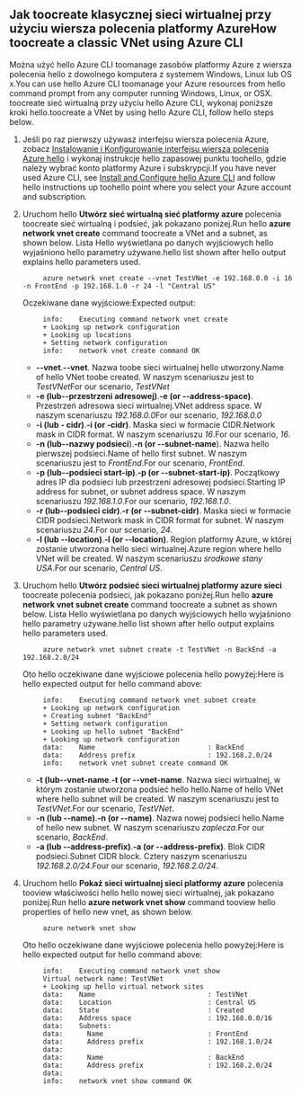 ## <a name="how-toocreate-a-classic-vnet-using-azure-cli"></a><span data-ttu-id="445c7-101">Jak toocreate klasycznej sieci wirtualnej przy użyciu wiersza polecenia platformy Azure</span><span class="sxs-lookup"><span data-stu-id="445c7-101">How toocreate a classic VNet using Azure CLI</span></span>
<span data-ttu-id="445c7-102">Można użyć hello Azure CLI toomanage zasobów platformy Azure z wiersza polecenia hello z dowolnego komputera z systemem Windows, Linux lub OS x.</span><span class="sxs-lookup"><span data-stu-id="445c7-102">You can use hello Azure CLI toomanage your Azure resources from hello command prompt from any computer running Windows, Linux, or OSX.</span></span> <span data-ttu-id="445c7-103">toocreate sieć wirtualną przy użyciu hello Azure CLI, wykonaj poniższe kroki hello.</span><span class="sxs-lookup"><span data-stu-id="445c7-103">toocreate a VNet by using hello Azure CLI, follow hello steps below.</span></span>

1. <span data-ttu-id="445c7-104">Jeśli po raz pierwszy używasz interfejsu wiersza polecenia Azure, zobacz [Instalowanie i Konfigurowanie interfejsu wiersza polecenia Azure hello](../articles/cli-install-nodejs.md) i wykonaj instrukcje hello zapasowej punktu toohello, gdzie należy wybrać konto platformy Azure i subskrypcji.</span><span class="sxs-lookup"><span data-stu-id="445c7-104">If you have never used Azure CLI, see [Install and Configure hello Azure CLI](../articles/cli-install-nodejs.md) and follow hello instructions up toohello point where you select your Azure account and subscription.</span></span>
2. <span data-ttu-id="445c7-105">Uruchom hello **Utwórz sieć wirtualną sieć platformy azure** polecenia toocreate sieć wirtualną i podsieć, jak pokazano poniżej.</span><span class="sxs-lookup"><span data-stu-id="445c7-105">Run hello **azure network vnet create** command toocreate a VNet and a subnet, as shown below.</span></span> <span data-ttu-id="445c7-106">Lista Hello wyświetlana po danych wyjściowych hello wyjaśniono hello parametry używane.</span><span class="sxs-lookup"><span data-stu-id="445c7-106">hello list shown after hello output explains hello parameters used.</span></span>
   
            azure network vnet create --vnet TestVNet -e 192.168.0.0 -i 16 -n FrontEnd -p 192.168.1.0 -r 24 -l "Central US"
   
    <span data-ttu-id="445c7-107">Oczekiwane dane wyjściowe:</span><span class="sxs-lookup"><span data-stu-id="445c7-107">Expected output:</span></span>
   
            info:    Executing command network vnet create
            + Looking up network configuration
            + Looking up locations
            + Setting network configuration
            info:    network vnet create command OK
   
   * <span data-ttu-id="445c7-108">**--vnet**.</span><span class="sxs-lookup"><span data-stu-id="445c7-108">**--vnet**.</span></span> <span data-ttu-id="445c7-109">Nazwa toobe sieci wirtualnej hello utworzony.</span><span class="sxs-lookup"><span data-stu-id="445c7-109">Name of hello VNet toobe created.</span></span> <span data-ttu-id="445c7-110">W naszym scenariuszu jest to *TestVNet*</span><span class="sxs-lookup"><span data-stu-id="445c7-110">For our scenario, *TestVNet*</span></span>
   * <span data-ttu-id="445c7-111">**-e (lub--przestrzeni adresowej)**.</span><span class="sxs-lookup"><span data-stu-id="445c7-111">**-e (or --address-space)**.</span></span> <span data-ttu-id="445c7-112">Przestrzeń adresowa sieci wirtualnej.</span><span class="sxs-lookup"><span data-stu-id="445c7-112">VNet address space.</span></span> <span data-ttu-id="445c7-113">W naszym scenariuszu *192.168.0.0*</span><span class="sxs-lookup"><span data-stu-id="445c7-113">For our scenario, *192.168.0.0*</span></span>
   * <span data-ttu-id="445c7-114">**-i (lub - cidr)**.</span><span class="sxs-lookup"><span data-stu-id="445c7-114">**-i (or -cidr)**.</span></span> <span data-ttu-id="445c7-115">Maska sieci w formacie CIDR.</span><span class="sxs-lookup"><span data-stu-id="445c7-115">Network mask in CIDR format.</span></span> <span data-ttu-id="445c7-116">W naszym scenariuszu *16*.</span><span class="sxs-lookup"><span data-stu-id="445c7-116">For our scenario, *16*.</span></span>
   * <span data-ttu-id="445c7-117">**-n (lub--nazwy podsieci**).</span><span class="sxs-lookup"><span data-stu-id="445c7-117">**-n (or --subnet-name**).</span></span> <span data-ttu-id="445c7-118">Nazwa hello pierwszej podsieci.</span><span class="sxs-lookup"><span data-stu-id="445c7-118">Name of hello first subnet.</span></span> <span data-ttu-id="445c7-119">W naszym scenariuszu jest to *FrontEnd*.</span><span class="sxs-lookup"><span data-stu-id="445c7-119">For our scenario, *FrontEnd*.</span></span>
   * <span data-ttu-id="445c7-120">**-p (lub--podsieci start-ip)**.</span><span class="sxs-lookup"><span data-stu-id="445c7-120">**-p (or --subnet-start-ip)**.</span></span> <span data-ttu-id="445c7-121">Początkowy adres IP dla podsieci lub przestrzeni adresowej podsieci.</span><span class="sxs-lookup"><span data-stu-id="445c7-121">Starting IP address for subnet, or subnet address space.</span></span> <span data-ttu-id="445c7-122">W naszym scenariuszu *192.168.1.0*.</span><span class="sxs-lookup"><span data-stu-id="445c7-122">For our scenario, *192.168.1.0*.</span></span>
   * <span data-ttu-id="445c7-123">**-r (lub--podsieci cidr)**.</span><span class="sxs-lookup"><span data-stu-id="445c7-123">**-r (or --subnet-cidr)**.</span></span> <span data-ttu-id="445c7-124">Maska sieci w formacie CIDR podsieci.</span><span class="sxs-lookup"><span data-stu-id="445c7-124">Network mask in CIDR format for subnet.</span></span> <span data-ttu-id="445c7-125">W naszym scenariuszu *24*.</span><span class="sxs-lookup"><span data-stu-id="445c7-125">For our scenario, *24*.</span></span>
   * <span data-ttu-id="445c7-126">**-l (lub --location)**.</span><span class="sxs-lookup"><span data-stu-id="445c7-126">**-l (or --location)**.</span></span> <span data-ttu-id="445c7-127">Region platformy Azure, w której zostanie utworzona hello sieci wirtualnej.</span><span class="sxs-lookup"><span data-stu-id="445c7-127">Azure region where hello VNet will be created.</span></span> <span data-ttu-id="445c7-128">W naszym scenariuszu *środkowe stany USA*.</span><span class="sxs-lookup"><span data-stu-id="445c7-128">For our scenario, *Central US*.</span></span>
3. <span data-ttu-id="445c7-129">Uruchom hello **Utwórz podsieć sieci wirtualnej platformy azure sieci** toocreate polecenia podsieci, jak pokazano poniżej.</span><span class="sxs-lookup"><span data-stu-id="445c7-129">Run hello **azure network vnet subnet create** command toocreate a subnet as shown below.</span></span> <span data-ttu-id="445c7-130">Lista Hello wyświetlana po danych wyjściowych hello wyjaśniono hello parametry używane.</span><span class="sxs-lookup"><span data-stu-id="445c7-130">hello list shown after hello output explains hello parameters used.</span></span>
   
            azure network vnet subnet create -t TestVNet -n BackEnd -a 192.168.2.0/24
   
    <span data-ttu-id="445c7-131">Oto hello oczekiwane dane wyjściowe polecenia hello powyżej:</span><span class="sxs-lookup"><span data-stu-id="445c7-131">Here is hello expected output for hello command above:</span></span>
   
            info:    Executing command network vnet subnet create
            + Looking up network configuration
            + Creating subnet "BackEnd"
            + Setting network configuration
            + Looking up hello subnet "BackEnd"
            + Looking up network configuration
            data:    Name                            : BackEnd
            data:    Address prefix                  : 192.168.2.0/24
            info:    network vnet subnet create command OK
   
   * <span data-ttu-id="445c7-132">**-t (lub--vnet-name**.</span><span class="sxs-lookup"><span data-stu-id="445c7-132">**-t (or --vnet-name**.</span></span> <span data-ttu-id="445c7-133">Nazwa sieci wirtualnej, w którym zostanie utworzona podsieć hello hello.</span><span class="sxs-lookup"><span data-stu-id="445c7-133">Name of hello VNet where hello subnet will be created.</span></span> <span data-ttu-id="445c7-134">W naszym scenariuszu jest to *TestVNet*.</span><span class="sxs-lookup"><span data-stu-id="445c7-134">For our scenario, *TestVNet*.</span></span>
   * <span data-ttu-id="445c7-135">**-n (lub --name)**.</span><span class="sxs-lookup"><span data-stu-id="445c7-135">**-n (or --name)**.</span></span> <span data-ttu-id="445c7-136">Nazwa nowej podsieci hello.</span><span class="sxs-lookup"><span data-stu-id="445c7-136">Name of hello new subnet.</span></span> <span data-ttu-id="445c7-137">W naszym scenariuszu *zaplecza*.</span><span class="sxs-lookup"><span data-stu-id="445c7-137">For our scenario, *BackEnd*.</span></span>
   * <span data-ttu-id="445c7-138">**-a (lub --address-prefix)**.</span><span class="sxs-lookup"><span data-stu-id="445c7-138">**-a (or --address-prefix)**.</span></span> <span data-ttu-id="445c7-139">Blok CIDR podsieci.</span><span class="sxs-lookup"><span data-stu-id="445c7-139">Subnet CIDR block.</span></span> <span data-ttu-id="445c7-140">Cztery naszym scenariuszu *192.168.2.0/24*.</span><span class="sxs-lookup"><span data-stu-id="445c7-140">Four our scenario, *192.168.2.0/24*.</span></span>
4. <span data-ttu-id="445c7-141">Uruchom hello **Pokaż sieci wirtualnej sieci platformy azure** polecenia tooview właściwości hello hello nowej sieci wirtualnej, jak pokazano poniżej.</span><span class="sxs-lookup"><span data-stu-id="445c7-141">Run hello **azure network vnet show** command tooview hello properties of hello new vnet, as shown below.</span></span>
   
            azure network vnet show
   
    <span data-ttu-id="445c7-142">Oto hello oczekiwane dane wyjściowe polecenia hello powyżej:</span><span class="sxs-lookup"><span data-stu-id="445c7-142">Here is hello expected output for hello command above:</span></span>
   
            info:    Executing command network vnet show
            Virtual network name: TestVNet
            + Looking up hello virtual network sites
            data:    Name                            : TestVNet
            data:    Location                        : Central US
            data:    State                           : Created
            data:    Address space                   : 192.168.0.0/16
            data:    Subnets:
            data:      Name                          : FrontEnd
            data:      Address prefix                : 192.168.1.0/24
            data:
            data:      Name                          : BackEnd
            data:      Address prefix                : 192.168.2.0/24
            data:
            info:    network vnet show command OK

